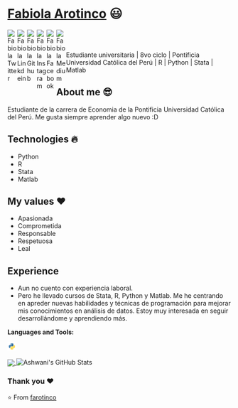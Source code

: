  # <a href="https://www.linkedin.com/in/Fabiola Arotinco/">Fabiola Arotinco</a> :smiley:
 
 <a href="https://twitter.com/ashwanisng">
  <img align="left" alt="Fabiola Twitter" width="22px" src="https://cdn.jsdelivr.net/npm/simple-icons@v3/icons/twitter.svg" />
</a>
<a href="https://linkedin.com/in/ashwanisng">
  <img align="left" alt="Fabiola Linkdein" width="22px" src="https://cdn.jsdelivr.net/npm/simple-icons@v3/icons/linkedin.svg" />
</a>
<a href="https://github.com/ashwanisng">
  <img align="left" alt="Fabiola Github" width="22px" src="https://cdn.jsdelivr.net/npm/simple-icons@v3/icons/github.svg" />
</a>
<a href="https://instagram.com/ashwanisng">
  <img align="left" alt="Fabiola Instagram" width="22px" src="https://cdn.jsdelivr.net/npm/simple-icons@v3/icons/instagram.svg" />
</a>
<a href="https://www.facebook.com/ashwani1406">
  <img align="left" alt="Fabiola Facebook" width="22px" src="https://cdn.jsdelivr.net/npm/simple-icons@v3/icons/facebook.svg" />
</a>
<a href="https://medium.com/@ashwanisng">
  <img align="left" alt="Fabiola Medium" width="22px" src="https://cdn.jsdelivr.net/npm/simple-icons@v3/icons/medium.svg" />
</a>

<br/>
<br/>

Estudiante universitaria | 8vo ciclo | Pontificia Universidad Católica del Perú | R | Python | Stata | Matlab 

## About me :sunglasses:
Estudiante de la carrera de Economia de la Pontificia Universidad Católica del Perú. Me gusta siempre aprender algo nuevo :D

## Technologies :fire:
- Python
- R
- Stata
- Matlab

## My values ❤️
- Apasionada
- Comprometida
- Responsable
- Respetuosa
- Leal

## Experience 
- Aun no cuento con experiencia laboral.
- Pero he llevado cursos de Stata, R, Python y Matlab. Me he centrando en apreder nuevas habilidades y técnicas de programación para mejorar mis conocimientos en análisis de datos. Estoy muy interesada en seguir desarrollándome y aprendiendo más.
  
**Languages and Tools:**  

<code><img height="20" src="https://raw.githubusercontent.com/github/explore/80688e429a7d4ef2fca1e82350fe8e3517d3494d/topics/python/python.png"></code>

<a href="https://github.com/ashwanisng">
  <img align="center" src="https://github-readme-stats.vercel.app/api/top-langs/?username=ashwanisng&theme=radical&hide=glsl,python" />
</a>

<img src="https://github-readme-stats.vercel.app/api?username=ashwanisng&&show_icons=true&theme=radical&line_height=27&v=5" alt="Ashwani's GitHub Stats" />
 

### Thank you ❤️

</div>

⭐️ From [farotinco](https://github.com/farotinco)
